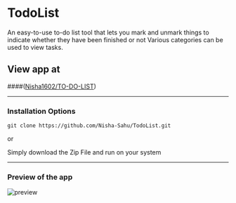 # TodoList

An easy-to-use to-do list tool that lets you mark and unmark things to indicate whether they have been finished or not Various categories can be used to view tasks.


## View app at
####([Nisha1602/TO-DO-LIST](https://nisha1602.github.io/TO-DO-LIST/))


<hr />

### Installation Options

```
git clone https://github.com/Nisha-Sahu/TodoList.git
```
or

Simply download the Zip File and run on your system
<hr />


### Preview of the app
 ![preview](https://user-images.githubusercontent.com/65110262/218327358-279c9355-db52-4f30-9a77-3538faba928a.png)
